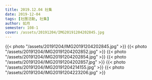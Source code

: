 ```yaml
---
title: 2019.12.04 社集
date: 2019-12-04
tags: [社團活動, 社集]
author: 如月
semester: 108-1
cover: /assets/20191204/IMG20191204202845.jpg
---
```


{{< photo "/assets/20191204/IMG20191204202845.jpg" >}}
{{< photo "/assets/20191204/IMG20191204202852.jpg" >}}
{{< photo "/assets/20191204/IMG20191204202854.jpg" >}}
{{< photo "/assets/20191204/IMG20191204202857.jpg" >}}
{{< photo "/assets/20191204/IMG20191204214155.jpg" >}}
{{< photo "/assets/20191204/IMG20191204223206.jpg" >}}